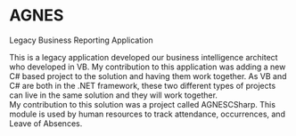 # AGNES
Legacy Business Reporting Application


This is a legacy application developed our business intelligence architect who developed in VB.  My contribution to this application was 
adding a new C# based project to the solution and having them work together.  As VB and C# are both in the .NET framework, these
two different types of projects can live in the same solution and they will work together.  <br />
My contribution to this solution was a project called AGNESCSharp.  This module is used by human resources to track attendance, occurrences, and Leave of Absences.
